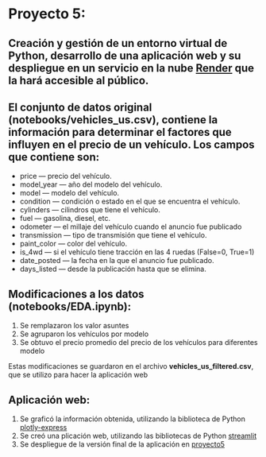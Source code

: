 # Proyecto 5:

## Creación y gestión de un entorno virtual de Python, desarrollo de una aplicación web y su despliegue en un servicio en la nube [Render](https://render.com/) que la hará accesible al público.

##  El conjunto de datos original (notebooks/vehicles_us.csv), contiene la información para determinar el factores que influyen en el precio de un vehículo. Los campos que contiene son:

* price — precio del vehículo.
* model_year — año del modelo del vehículo.
* model — modelo del vehículo.
* condition — condición o estado en el que se encuentra el vehículo.
* cylinders — cilindros que tiene el vehículo.
* fuel — gasolina, diesel, etc.
* odometer — el millaje del vehículo cuando el anuncio fue publicado
* transmission — tipo de transmisión que tiene el vehículo.
* paint_color — color del vehículo.
* is_4wd — si el vehículo tiene tracción en las 4 ruedas (False=0, True=1)
* date_posted — la fecha en la que el anuncio fue publicado.
* days_listed — desde la publicación hasta que se elimina.

## Modificaciones a los datos (notebooks/EDA.ipynb):

1. Se remplazaron los valor asuntes
2. Se agruparon los vehículos por modelo
3. Se obtuvo el precio promedio del precio de los vehículos para diferentes modelo

Estas modificaciones se guardaron en el archivo **vehicles_us_filtered.csv**, que se utilizo para hacer la aplicación web

## Aplicación web:

1. Se graficó la información obtenida, utilizando la biblioteca de Python [plotly-express](https://plotly.com/python/plotly-express/)
2. Se creó una plicación web, utilizando las bibliotecas de Python [streamlit](https://streamlit.io/)
3. Se despliegue de la versión final de la aplicación en [proyecto5](https://proyecto5-g09k.onrender.com)